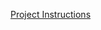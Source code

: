 [Project Instructions](https://github.com/YOUR_USERNAME/YOUR_REPOSITORY/blob/main/Instructions.pdf)
